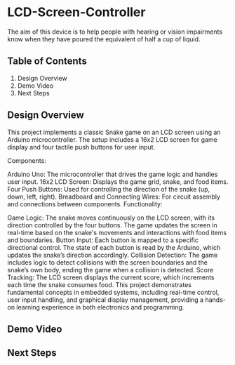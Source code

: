# LCD-Screen-Controller

The aim of this device is to help people with hearing or vision impairments know when they have poured the equivalent of half a cup of liquid.

## Table of Contents

  1) Design Overview
  2) Demo Video
  3) Next Steps

## Design Overview
This project implements a classic Snake game on an LCD screen using an Arduino microcontroller. The setup includes a 16x2 LCD screen for game display and four tactile push buttons for user input.

Components:

Arduino Uno: The microcontroller that drives the game logic and handles user input.
16x2 LCD Screen: Displays the game grid, snake, and food items.
Four Push Buttons: Used for controlling the direction of the snake (up, down, left, right).
Breadboard and Connecting Wires: For circuit assembly and connections between components.
Functionality:

Game Logic: The snake moves continuously on the LCD screen, with its direction controlled by the four buttons. The game updates the screen in real-time based on the snake's movements and interactions with food items and boundaries.
Button Input: Each button is mapped to a specific directional control. The state of each button is read by the Arduino, which updates the snake’s direction accordingly.
Collision Detection: The game includes logic to detect collisions with the screen boundaries and the snake’s own body, ending the game when a collision is detected.
Score Tracking: The LCD screen displays the current score, which increments each time the snake consumes food.
This project demonstrates fundamental concepts in embedded systems, including real-time control, user input handling, and graphical display management, providing a hands-on learning experience in both electronics and programming.

## Demo Video


## Next Steps

